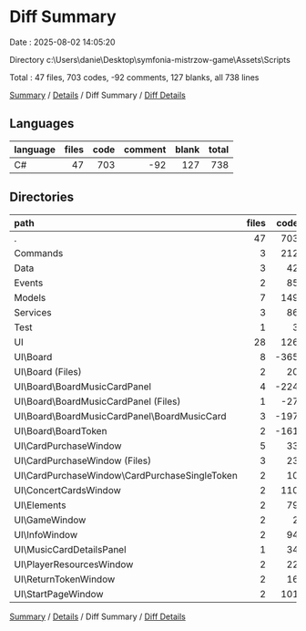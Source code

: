 # Diff Summary

Date : 2025-08-02 14:05:20

Directory c:\\Users\\danie\\Desktop\\symfonia-mistrzow-game\\Assets\\Scripts

Total : 47 files,  703 codes, -92 comments, 127 blanks, all 738 lines

[Summary](results.md) / [Details](details.md) / Diff Summary / [Diff Details](diff-details.md)

## Languages
| language | files | code | comment | blank | total |
| :--- | ---: | ---: | ---: | ---: | ---: |
| C# | 47 | 703 | -92 | 127 | 738 |

## Directories
| path | files | code | comment | blank | total |
| :--- | ---: | ---: | ---: | ---: | ---: |
| . | 47 | 703 | -92 | 127 | 738 |
| Commands | 3 | 212 | -58 | 47 | 201 |
| Data | 3 | 42 | 0 | 13 | 55 |
| Events | 2 | 85 | 3 | 13 | 101 |
| Models | 7 | 149 | 0 | 21 | 170 |
| Services | 3 | 86 | 1 | 27 | 114 |
| Test | 1 | 3 | 0 | 0 | 3 |
| UI | 28 | 126 | -38 | 6 | 94 |
| UI\\Board | 8 | -365 | -34 | -82 | -481 |
| UI\\Board (Files) | 2 | 20 | 0 | 5 | 25 |
| UI\\Board\\BoardMusicCardPanel | 4 | -224 | -30 | -56 | -310 |
| UI\\Board\\BoardMusicCardPanel (Files) | 1 | -27 | -4 | -7 | -38 |
| UI\\Board\\BoardMusicCardPanel\\BoardMusicCard | 3 | -197 | -26 | -49 | -272 |
| UI\\Board\\BoardToken | 2 | -161 | -4 | -31 | -196 |
| UI\\CardPurchaseWindow | 5 | 33 | 0 | 2 | 35 |
| UI\\CardPurchaseWindow (Files) | 3 | 23 | 0 | 1 | 24 |
| UI\\CardPurchaseWindow\\CardPurchaseSingleToken | 2 | 10 | 0 | 1 | 11 |
| UI\\ConcertCardsWindow | 2 | 110 | 0 | 24 | 134 |
| UI\\Elements | 2 | 79 | 0 | 12 | 91 |
| UI\\GameWindow | 2 | 2 | -4 | -3 | -5 |
| UI\\InfoWindow | 2 | 94 | 0 | 21 | 115 |
| UI\\MusicCardDetailsPanel | 1 | 34 | 0 | 3 | 37 |
| UI\\PlayerResourcesWindow | 2 | 22 | 0 | 4 | 26 |
| UI\\ReturnTokenWindow | 2 | 16 | 0 | 1 | 17 |
| UI\\StartPageWindow | 2 | 101 | 0 | 24 | 125 |

[Summary](results.md) / [Details](details.md) / Diff Summary / [Diff Details](diff-details.md)